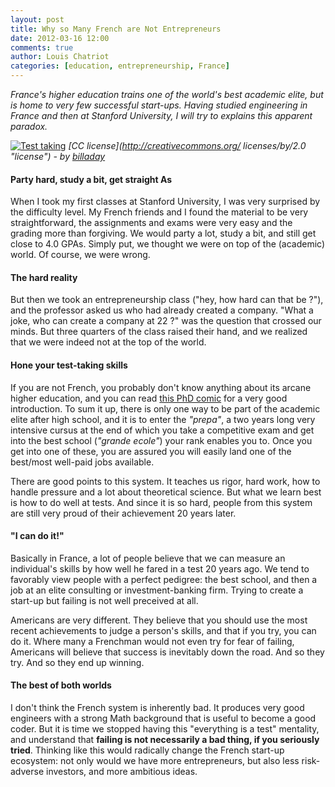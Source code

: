 ```yaml
---
layout: post
title: Why so Many French are Not Entrepreneurs 
date: 2012-03-16 12:00
comments: true
author: Louis Chatriot
categories: [education, entrepreneurship, France]
---
```



_France's higher education trains one of the world's best academic
elite, but is home to very few successful start-ups. Having studied engineering in France and then at Stanford University, I will try to explains this apparent paradox._

[![Test taking](http://farm3.staticflickr.com/2168/2417001179_d5ce2d9362_m.jpg)](http://www.flickr.com/photos/billselak/2417001179/)
*[CC license](http://creativecommons.org/ licenses/by/2.0 "license") - by [billaday](http://www.flickr.com/photos/billselak/ "Author")*

#### Party hard, study a bit, get straight As
When I took my first classes at Stanford University, I was very
surprised by the difficulty level. My French friends and I found the material to be very straightforward, the assignments and exams were very easy and the grading more than forgiving. We would party a lot, study a bit, and still get close to 4.0 GPAs. Simply put, we thought we were on top of the (academic) world. Of course, we were wrong.

#### The hard reality
But then we took an entrepreneurship class ("hey, how hard can that
be ?"), and the professor asked us who had already created a company.
"What a joke, who can create a company at 22 ?" was the question that
crossed our minds. But three quarters of the class raised their hand,
and we realized that we were indeed not at the top of the world.

#### Hone your test-taking skills
If you are not French, you probably don't know anything about its arcane
higher education, and you can read [this PhD comic](http://www.phdcomics.com/comics/archive.php?comicid=1292)
for a very good introduction. To sum it up, there is only one way to be part of the academic elite after high school, 
and it is to enter the _"prepa"_, a two years long very intensive cursus at the end of which you take a competitive exam and get into the best school
(_"grande ecole"_) your rank enables you to. Once you get into one of these, you are assured you will easily land 
one of the best/most well-paid jobs available.  

There are good points to this system. It teaches us rigor, hard
work, how to handle pressure and a lot about theoretical science. But what we learn
best is how to do well at tests. And since it is so hard,
people from this system are still very proud of their
achievement 20 years later.  

#### "I can do it!"
Basically in France, a lot of people believe that we can measure an
individual's skills by how well he fared in a test 20 years ago. We tend
to favorably view people with a perfect pedigree: the best school, and
then a job at an elite consulting or investment-banking firm. Trying to create a start-up but failing is
not well preceived at all.  

Americans are very different. They believe that you should use the most
recent achievements to judge a person's skills, and that if you try, you
can do it. Where many a Frenchman would not even try for fear of failing,
Americans will believe that success is inevitably down the road. And so
they try. And so they end up winning.

#### The best of both worlds
I don't think the French system is inherently bad. It produces very good engineers with a strong Math background that is useful to become a good coder. But it is time we stopped having this "everything is a test"
mentality, and understand that **failing is not necessarily a bad thing, if you seriously
tried**. Thinking like this would radically change the French start-up
ecosystem: not only would we have more entrepreneurs, but also less
risk-adverse investors, and more ambitious ideas.



